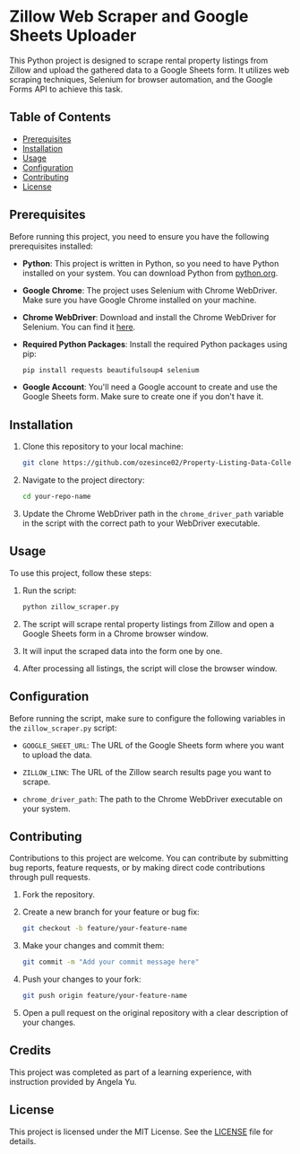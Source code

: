 # Zillow Web Scraper and Google Sheets Uploader

This Python project is designed to scrape rental property listings from Zillow and upload the gathered data to a Google Sheets form. It utilizes web scraping techniques, Selenium for browser automation, and the Google Forms API to achieve this task.

## Table of Contents

- [Prerequisites](#prerequisites)
- [Installation](#installation)
- [Usage](#usage)
- [Configuration](#configuration)
- [Contributing](#contributing)
- [License](#license)

## Prerequisites

Before running this project, you need to ensure you have the following prerequisites installed:

- **Python**: This project is written in Python, so you need to have Python installed on your system. You can download Python from [python.org](https://www.python.org/downloads/).

- **Google Chrome**: The project uses Selenium with Chrome WebDriver. Make sure you have Google Chrome installed on your machine.

- **Chrome WebDriver**: Download and install the Chrome WebDriver for Selenium. You can find it [here](https://sites.google.com/chromium.org/driver/).

- **Required Python Packages**: Install the required Python packages using pip:

  ```bash
  pip install requests beautifulsoup4 selenium
  ```

- **Google Account**: You'll need a Google account to create and use the Google Sheets form. Make sure to create one if you don't have it.

## Installation

1. Clone this repository to your local machine:

   ```bash
   git clone https://github.com/ozesince02/Property-Listing-Data-Collection-and-Google-Sheets-Integration.git
   ```

2. Navigate to the project directory:

   ```bash
   cd your-repo-name
   ```

3. Update the Chrome WebDriver path in the `chrome_driver_path` variable in the script with the correct path to your WebDriver executable.

## Usage

To use this project, follow these steps:

1. Run the script:

   ```bash
   python zillow_scraper.py
   ```

2. The script will scrape rental property listings from Zillow and open a Google Sheets form in a Chrome browser window.

3. It will input the scraped data into the form one by one.

4. After processing all listings, the script will close the browser window.

## Configuration

Before running the script, make sure to configure the following variables in the `zillow_scraper.py` script:

- `GOOGLE_SHEET_URL`: The URL of the Google Sheets form where you want to upload the data.

- `ZILLOW_LINK`: The URL of the Zillow search results page you want to scrape.

- `chrome_driver_path`: The path to the Chrome WebDriver executable on your system.

## Contributing

Contributions to this project are welcome. You can contribute by submitting bug reports, feature requests, or by making direct code contributions through pull requests.

1. Fork the repository.

2. Create a new branch for your feature or bug fix:

   ```bash
   git checkout -b feature/your-feature-name
   ```

3. Make your changes and commit them:

   ```bash
   git commit -m "Add your commit message here"
   ```

4. Push your changes to your fork:

   ```bash
   git push origin feature/your-feature-name
   ```

5. Open a pull request on the original repository with a clear description of your changes.

## Credits

This project was completed as part of a learning experience, with instruction provided by Angela Yu.

## License

This project is licensed under the MIT License. See the [LICENSE](LICENSE) file for details.
